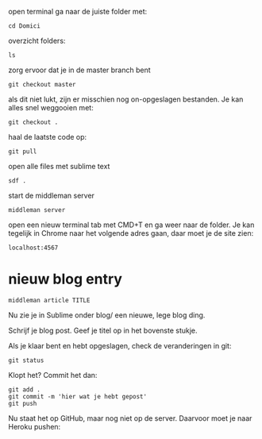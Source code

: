 open terminal
ga naar de juiste folder met:

```
cd Domici
```


overzicht folders:

```
ls
```


zorg ervoor dat je in de master branch bent

```
git checkout master
```


als dit niet lukt, zijn er misschien nog on-opgeslagen bestanden. Je kan alles snel weggooien met:

```
git checkout .
```


haal de laatste code op:

```
git pull
```


open alle files met sublime text

```
sdf .
```


start de middleman server

```
middleman server
```


open een nieuw terminal tab met CMD+T en ga weer naar de folder.
Je kan tegelijk in Chrome naar het volgende adres gaan, daar moet je de site zien:

```
localhost:4567
```


# nieuw blog entry

```
middleman article TITLE
```

Nu zie je in Sublime onder blog/ een nieuwe, lege blog ding.

Schrijf je blog post. Geef je titel op in het bovenste stukje.

Als je klaar bent en hebt opgeslagen, check de veranderingen in git:

```
git status
```

Klopt het? Commit het dan:

```
git add .
git commit -m 'hier wat je hebt gepost'
git push
```

Nu staat het op GitHub, maar nog niet op de server. Daarvoor moet je naar Heroku pushen:
